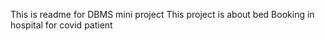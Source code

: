 This is readme for DBMS mini project
This project is about bed Booking in hospital for covid patient
